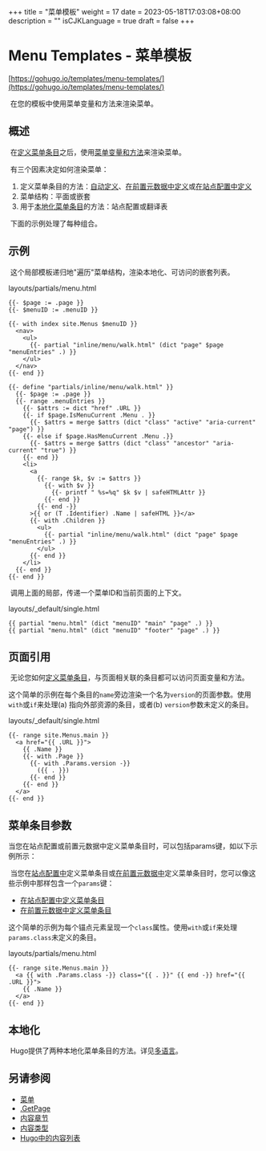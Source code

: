 +++
title = "菜单模板"
weight = 17
date = 2023-05-18T17:03:08+08:00
description = ""
isCJKLanguage = true
draft = false
+++

# Menu Templates - 菜单模板 

[https://gohugo.io/templates/menu-templates/](https://gohugo.io/templates/menu-templates/)

​	在您的模板中使用菜单变量和方法来渲染菜单。

## 概述  

​	在[定义菜单条目](https://gohugo.io/content-management/menus/)之后，使用[菜单变量和方法](https://gohugo.io/variables/menus/)来渲染菜单。

​	有三个因素决定如何渲染菜单：

1. 定义菜单条目的方法：[自动定义](https://gohugo.io/content-management/menus/#define-automatically)、[在前置元数据中定义](https://gohugo.io/content-management/menus/#define-in-front-matter)或[在站点配置中定义](https://gohugo.io/content-management/menus/#define-in-site-configuration)
2. 菜单结构：平面或嵌套
3. 用于[本地化菜单条目](https://gohugo.io/content-management/multilingual/#menus)的方法：站点配置或翻译表

​	下面的示例处理了每种组合。

## 示例 

​	这个局部模板递归地"遍历"菜单结构，渲染本地化、可访问的嵌套列表。

layouts/partials/menu.html

```go-html-template
{{- $page := .page }}
{{- $menuID := .menuID }}

{{- with index site.Menus $menuID }}
  <nav>
    <ul>
      {{- partial "inline/menu/walk.html" (dict "page" $page "menuEntries" .) }}
    </ul>
  </nav>
{{- end }}

{{- define "partials/inline/menu/walk.html" }}
  {{- $page := .page }}
  {{- range .menuEntries }}
    {{- $attrs := dict "href" .URL }}
    {{- if $page.IsMenuCurrent .Menu . }}
      {{- $attrs = merge $attrs (dict "class" "active" "aria-current" "page") }}
    {{- else if $page.HasMenuCurrent .Menu .}}
      {{- $attrs = merge $attrs (dict "class" "ancestor" "aria-current" "true") }}
    {{- end }}
    <li>
      <a
        {{- range $k, $v := $attrs }}
          {{- with $v }}
            {{- printf " %s=%q" $k $v | safeHTMLAttr }}
          {{- end }}
        {{- end -}}
      >{{ or (T .Identifier) .Name | safeHTML }}</a>
      {{- with .Children }}
        <ul>
          {{- partial "inline/menu/walk.html" (dict "page" $page "menuEntries" .) }}
        </ul>
      {{- end }}
    </li>
  {{- end }}
{{- end }}
```

​	调用上面的局部，传递一个菜单ID和当前页面的上下文。

layouts/_default/single.html

```go-html-template
{{ partial "menu.html" (dict "menuID" "main" "page" .) }}
{{ partial "menu.html" (dict "menuID" "footer" "page" .) }}
```

## 页面引用 

​	无论您如何[定义菜单条目](https://gohugo.io/content-management/menus/)，与页面相关联的条目都可以访问页面变量和方法。

​	这个简单的示例在每个条目的`name`旁边渲染一个名为`version`的页面参数。使用`with`或`if`来处理(a) 指向外部资源的条目，或者(b) `version`参数未定义的条目。

layouts/_default/single.html

```go-html-template
{{- range site.Menus.main }}
  <a href="{{ .URL }}">
    {{ .Name }}
    {{- with .Page }}
      {{- with .Params.version -}}
        ({{ . }})
      {{- end }}
    {{- end }}
  </a>
{{- end }}
```

## 菜单条目参数 

当您在站点配置或前置元数据中定义菜单条目时，可以包括params键，如以下示例所示：

​	当您在[站点配置中](https://gohugo.io/content-management/menus/#define-in-site-configuration)定义菜单条目或[在前置元数据中](https://gohugo.io/content-management/menus/#define-in-front-matter)定义菜单条目时，您可以像这些示例中那样包含一个`params`键：

- [在站点配置中定义菜单条目 ](https://gohugo.io/content-management/menus/#example-site-configuration)
- [在前置元数据中定义菜单条目](https://gohugo.io/content-management/menus/#example-front-matter) 

​	这个简单的示例为每个锚点元素呈现一个`class`属性。使用`with`或`if`来处理`params.class`未定义的条目。

layouts/partials/menu.html

```go-html-template
{{- range site.Menus.main }}
  <a {{ with .Params.class -}} class="{{ . }}" {{ end -}} href="{{ .URL }}">
    {{ .Name }}
  </a>
{{- end }}
```

## 本地化 

​	Hugo提供了两种本地化菜单条目的方法。详见[多语言](https://gohugo.io/content-management/multilingual/#menus)。

## 另请参阅 

- [菜单 ](https://gohugo.io/content-management/menus/)
- [.GetPage](https://gohugo.io/functions/getpage/)
- [内容章节](https://gohugo.io/content-management/sections/)
- [内容类型 ](https://gohugo.io/content-management/types/)
- [Hugo中的内容列表](https://gohugo.io/templates/lists/)
